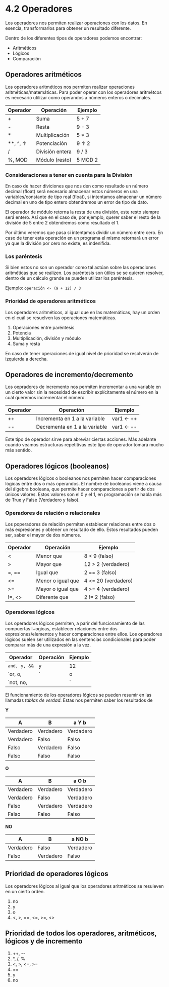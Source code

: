 # 4.2 Operadores

Los operadores nos permiten realizar operaciones con los datos. En esencia, transformarlos para obtener un resultado diferente.

Dentro de los diferentes tipos de operadores podemos encontrar:

* Aritméticos
* Lógicos
* Comparación

## Operadores aritméticos

Los operadores aritméticos nos permiten realizar operaciones aritméticas/matemáticas. Para poder operar con los operadores aritmétcos es necesario utilizar como operandos a números enteros o decimales.

| Operador   | Operación       | Ejemplo  |
| ---------- | --------------- | -------- |
| +          | Suma            | 5 + 7    |
| -          | Resta           | 9 - 3    |
| \*         | Multiplicación  | 5 \* 3   |
| \*\*, ^, ↑ | Potenciación    | 9 ↑ 2 |
| /          | División entera | 9 / 3    |
| %, MOD     | Módulo (resto)  | 5 MOD 2    |

### Consideraciones a tener en cuenta para la División

En caso de hacer diviciones que nos den como resultado un número decimal (float) será necesario almacenar estos números en una variables/constante de tipo real (float), si intentamos almacenar un número decimal en uno de tipo entero obtendremos un error de tipo de dato.

El operador de módulo retorna la resta de una división, este resto siempre será entero. Así que en el caso de, por ejemplo, querer saber el resto de la división de 5 entre 2 obtendremos como resultado el 1.

Por último veremos que pasa si intentamos dividir un número entre cero. En caso de tener esta operación en un programa el mismo retornará un error ya que la división por cero no existe, es indenifida.

### Los paréntesis

Si bien estos no son un operador como tal actúan sobre las operaciones aritméticas que se realizen. Los paréntesis son útiles se se quieren resolver, dentro de un cálculo grande se pueden utilizar los paréntesis.

Ejemplo: `operación <- (9 + 12) / 3`

### Prioridad de operadores aritméticos

Los operadores aritméticos, al igual que en las matemáticas, hay un orden en el cuál se resuelven las operaciones matemáticas.

1. Operaciones entre paréntesis
2. Potencia
3. Multiplicación, división y módulo
4. Suma y resta

En caso de tener operaciones de igual nivel de prioridad se resolverán de izquierda a derecha.

## Operadores de incremento/decremento

Los oepradores de incremento nos permiten incrementar a una variable en un cierto valor sin la necesidad de escribir explícitamente el número en la cuál queremos incrementar el número.

| Operador | Operación         | Ejemplo             |
| -------- | ----------------- | ------------------- |
| ++ | Incrementa en 1 a la variable | var1 <- ++ |
| -- | Decrementa en 1 a la variable | var1 <- -- |

Este tipo de operador sirve para abreviar ciertas acciones. Más adelante cuando veamos estructuras repetitivas este tipo de operador tomará mucho más sentido.

## Operadores lógicos (booleanos)

Los operadores lógicos o booleanos nos permiten hacer comparaciones lógicas entre dos o más operandos. El nombre de booleanos viene a causa del álgebra booleana, que permite hacer comparaciones a partir de dos únicos valores. Estos valores son el 0 y el 1, en programación se habla más de True y False (Verdadero y falso).

### Operadores de relación o relacionales

Los poperadores de relación permiten establecer relaciones entre dos o más expresiones y obtener un resultado de ello. Estos resultados pueden ser, saber el mayor de dos números.

| Operador | Operación         | Ejemplo             |
| -------- | ----------------- | ------------------- |
| <        | Menor que         | 8 < 9 (falso)       |
| >        | Mayor que         | 12 > 2 (verdadero)  |
| =, ==    | Igual que         | 2 == 3 (falso)      |
| <=       | Menor o igual que | 4 <= 20 (verdadero) |
| >=       | Mayor o igual que | 4 >= 4 (verdadero)  |
| !=, <>   | Diferente que     | 2 != 2 (falso)      |

### Operadores lógicos

Los operadores lógicos permiten, a parir del funcionamiento de las compuertas l+ogicas, establecer relaciones entre dos expresiones/elementos y hacer comparaciones entre ellos. Los operadores lógicos suelen ser utilizados en las sentencias condicionales para poder comparar más de una expresión a la vez.

| Operador | Operación       | Ejemplo            |
| -------- | --------------- | ------------------ |
| `and, y, &&`      | y               |      12              |
| `or, o, |`       | o               | 12 > 2 (verdadero) |
| `not, no, ||`      | diferente/no es | 2 == 3 (falso)     |

El funcionamiento de los operadores lógicos se pueden resumir en las llamadas *tablas de verdad*. Estas nos permiten saber los resultados de 

**Y**

| A         | B         | a Y b     |
| --------- | --------- | --------- |
| Verdadero | Verdadero | Verdadero |
| Verdadero | Falso     | Falso     |
| Falso     | Verdadero | Falso     |
| Falso     | Falso     | Falso     |

**O**

| A         | B         | a O b     |
| --------- | --------- | --------- |
| Verdadero | Verdadero | Verdadero |
| Verdadero | Falso     | Verdadero |
| Falso     | Verdadero | Verdadero |
| Falso     | Falso     | Falso     |

**NO**

| A         | B         | a NO b    |
| --------- | --------- | --------- |
| Verdadero | Falso     | Verdadero |
| Falso     | Verdadero | Falso     |

## Prioridad de operadores lógicos

Los operadores lógicos al igual que los operadores aritméticos se resuleven en un cierto orden.

1. no
2. y
3. o
4. <, >, ==, <=, >=, <>

## Prioridad de todos los operadores, aritméticos, lógicos y de incremento

1. ++, --
2. *, /, %
3. <, >, <=, >=
4. ==
5. y
6. no